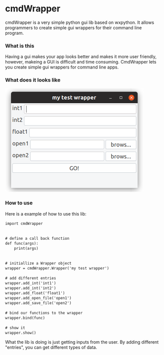 # cmdWrapper
cmdWrapper is a very simple python gui lib based on wxpython. It allows programmers to create simple gui wrappers for their command line program.


### What is this
Having a gui makes your app looks better and makes it more user friendly, however, makeing a GUI is difficult and time consuming. CmdWrapper lets you create simple gui wrappers for command line apps.

### What does it looks like
![test1.py](/screen_shots/test1.png)

### How to use
Here is a example of how to use this lib: 
```
import cmdWrapper


# define a call back function
def func(args):
    print(args)


# initiallize a Wrapper object
wrapper = cmdWrapper.Wrapper('my test wrapper')

# add different entries
wrapper.add_int('int1')
wrapper.add_int('int2')
wrapper.add_float('float1')
wrapper.add_open_file('open1')
wrapper.add_save_file('open2')

# bind our functions to the wrapper
wrapper.bind(func)

# show it
wrapper.show()
```
What the lib is doing is just getting inputs from the user. By adding different "entries", you can get different types of data.
